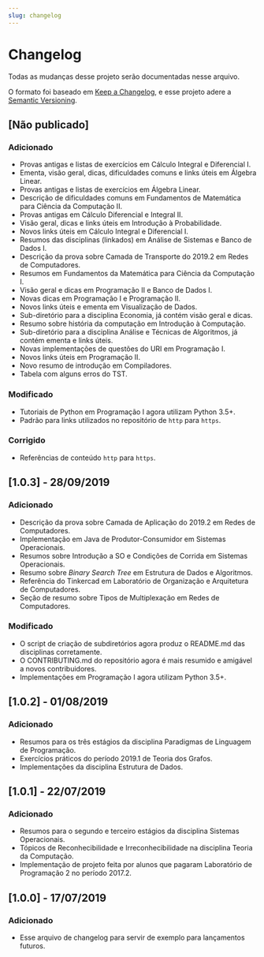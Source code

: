 ```yaml
---
slug: changelog
---
```


# Changelog
Todas as mudanças desse projeto serão documentadas nesse arquivo.

O formato foi baseado em [Keep a Changelog](https://keepachangelog.com/pt-BR/1.0.0/),
e esse projeto adere a [Semantic Versioning](https://semver.org/lang/pt-BR/spec/v2.0.0.html).

## [Não publicado]

### Adicionado
- Provas antigas e listas de exercícios em Cálculo Integral e Diferencial I.
- Ementa, visão geral, dicas, dificuldades comuns e links úteis em Álgebra Linear.
- Provas antigas e listas de exercícios em Álgebra Linear.
- Descrição de dificuldades comuns em Fundamentos de Matemática para Ciência da Computação II.
- Provas antigas em Cálculo Diferencial e Integral II.
- Visão geral, dicas e links úteis em Introdução à Probabilidade.
- Novos links úteis em Cálculo Integral e Diferencial I.
- Resumos das disciplinas (linkados) em Análise de Sistemas e Banco de Dados I.
- Descrição da prova sobre Camada de Transporte do 2019.2 em Redes de Computadores.
- Resumos em Fundamentos da Matemática para Ciência da Computação I.
- Visão geral e dicas em Programação II e Banco de Dados I.
- Novas dicas em Programação I e Programação II.
- Novos links úteis e ementa em Visualização de Dados.
- Sub-diretório para a disciplina Economia, já contém visão geral e dicas.
- Resumo sobre história da computação em Introdução à Computação.
- Sub-diretório para a disciplina Análise e Técnicas de Algoritmos, já contém ementa e links úteis.
- Novas implementações de questões do URI em Programação I.
- Novos links úteis em Programação II.
- Novo resumo de introdução em Compiladores.
- Tabela com alguns erros do TST.

### Modificado
- Tutoriais de Python em Programação I agora utilizam Python 3.5+.
- Padrão para links utilizados no repositório de `http` para `https`.

### Corrigido
- Referências de conteúdo `http` para `https`.

## [1.0.3] - 28/09/2019

### Adicionado
- Descrição da prova sobre Camada de Aplicação do 2019.2 em Redes de Computadores.
- Implementação em Java de Produtor-Consumidor em Sistemas Operacionais.
- Resumos sobre Introdução a SO e Condições de Corrida em Sistemas Operacionais.
- Resumo sobre *Binary Search Tree* em Estrutura de Dados e Algoritmos.
- Referência do Tinkercad em Laboratório de Organização e Arquitetura de Computadores.
- Seção de resumo sobre Tipos de Multiplexação em Redes de Computadores.

### Modificado
- O script de criação de subdiretórios agora produz o README.md das disciplinas corretamente.
- O CONTRIBUTING.md do repositório agora é mais resumido e amigável a novos contribuidores.
- Implementações em Programação I agora utilizam Python 3.5+.

## [1.0.2] - 01/08/2019

### Adicionado
- Resumos para os três estágios da disciplina Paradigmas de Linguagem de Programação.
- Exercícios práticos do período 2019.1 de Teoria dos Grafos.
- Implementações da disciplina Estrutura de Dados.

## [1.0.1] - 22/07/2019

### Adicionado
- Resumos para o segundo e terceiro estágios da disciplina Sistemas Operacionais.
- Tópicos de Reconhecibilidade e Irreconhecibilidade na disciplina Teoria da Computação.
- Implementação de projeto feita por alunos que pagaram Laboratório de Programação 2 no período 2017.2.

## [1.0.0] - 17/07/2019

### Adicionado

- Esse arquivo de changelog para servir de exemplo para lançamentos futuros.
